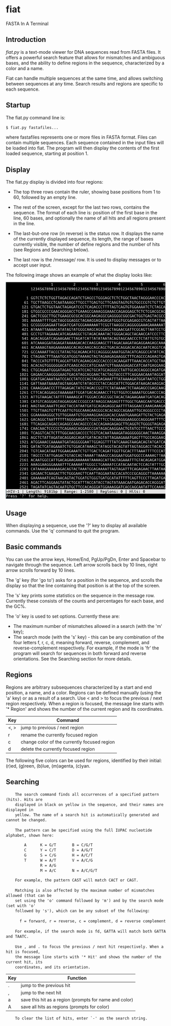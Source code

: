 # fiat
FASTA In A Terminal

## Introduction

*fiat.py* is a text-mode viewer for DNA sequences read from FASTA files.
It offers a powerful search feature that allows for mismatches and ambiguous
bases, and the ability to define regions in the sequence, characterized by
a color and a name.

Fiat can handle multiple sequences at the same time, and allows switching between
sequences at any time. Search results and regions are specific to each sequence.

## Startup

The fiat.py command line is:

```bash
$ fiat.py fastafiles...
```

where fastafiles represents one or more files in FASTA format. Files can contain
multiple sequences. Each sequence contained in the input files will be loaded
into fiat. The program will then display the contents of the first loaded sequence,
starting at position 1.

## Display

The fiat.py display is divided into four regions:

* The top three rows contain the ruler, showing base positions from 1 to 60, followed
by an empty line.

* The rest of the screen, except for the last two rows, contains the sequence. The format
of each line is: position of the first base in the line, 60 bases, and optionally the name
of all hits and all regions present in the line.

* The last-but-one row (in reverse) is the status row. It displays the name of the currently displayed
sequence, its length, the range of bases currently visible, the number of define regions
and the number of hits (see Regions and Searching below).

* The last row is the /message/ row. It is used to display messages or to accept user input.

The following image shows an example of what the display looks like:

![demo screenshot](demo/screenshot.png)

## Usage

When displaying a sequence, use the '?' key to display all available commands. Use the 'q' command
to quit the program.

## Basic commands

You can use the arrow keys, Home/End, PgUp/PgDn, Enter and Spacebar to navigate through the sequence.
Left arrow scrolls back by 10 lines, right arrow scrolls forward by 10 lines.

The 'g' key (for 'go to') asks for a position in the sequence, and scrolls the display so that the
line containing that position is at the top of the screen.

The 's' key prints some statistics on the sequence in the message row. Currently these consists of
the counts and percentages for each base, and the GC%.

The 'o' key is used to set options. Currently these are:
* The maximum number of mismatches allowed in a search (with the 'm' key);
* The search mode (with the 's' key) - this can be any combination of the four letters f, r, c, d,
  meaning forward, reverse, complement, and reverse-complement respectively. For example, if the mode
  is 'fr' the program will search for sequences in both forward and reverse orientations. See the Searching
  section for more details. 

## Regions

Regions are arbitrary subsequences characterized by a start and end position,
a name, and a color. Regions can be defined manually (using the 'a' key) or
as a result of a search. Use < and > to focus the previous / next region
respectively. When a region is focused, the message line starts with '* Region'
and shows the number of the current region and its coordinates.

Key | Command
----|--------
<, >         | jump to previous / next region
r            | rename the currently focused region
c            | change color of the currently focused region
d            | delete the currently focused region

The following five colors can be used for regions, identified by their initial:
(r)ed, (g)reen, (b)lue, (m)agenta, (c)yan.

## Searching

        The search command finds all occurrences of a specified pattern (hits). Hits are
        displayed in black on yellow in the sequence, and their names are displayed in
        yellow. The name of a search hit is automatically generated and cannot be changed. 

        The pattern can be specified using the full IUPAC nucleotide alphabet, shown here:

```
        A      K = G/T       B = C/G/T
        C      Y = C/T       D = A/G/T
        G      S = C/G       H = A/C/T
        T      W = A/T       V = A/C/G
               R = A/G
               M = A/C       N = A/C/G/T
```

        For example, the pattern CAST will match CACT or CAGT.

        Matching is also affected by the maximum number of mismatches allowed (that can be
        set using the 'o' command followed by 'm') and by the search mode (set with 'o'
        followed by 's'), which can be any subset of the following:

          f = forward, r = reverse, c = complement, d = reverse complement
        
        For example, if the search mode is fd, GATTA will match both GATTA and TAATC.

        Use , and . to focus the previous / next hit respectively. When a hit is focused, 
        the message line starts with '* Hit' and shows the number of the current hit, its 
        coordinates, and its orientation.

Key | Function
----|---------
.            | jump to the previous hit
,            | jump to the next hit
a            | save this hit as a region (prompts for name and color)
A            | save all hits as regions (prompts for color)

        To clear the list of hits, enter `-' as the search string.

